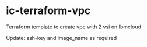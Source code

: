 # ic-terraform-vpc
Terraform template to create vpc with 2 vsi on Ibmcloud

Update: ssh-key and image_name as required
